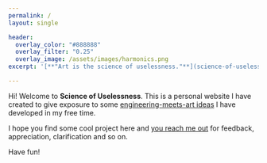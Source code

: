 ```yaml
---
permalink: /
layout: single

header:
  overlay_color: "#888888"
  overlay_filter: "0.25"
  overlay_image: /assets/images/harmonics.png
excerpt: '[**"Art is the science of uselessness."**](science-of-uselessness) --- <cite>Torcuato Luca de Tena</cite>'

---
```


Hi! Welcome to **Science of Uselessness**.
This is a personal website I have created to give exposure to some
[engineering-meets-art ideas](projects) I have developed in my free time.

I hope you find some cool project here and
[you reach me out](contact) for feedback, appreciation, clarification and so on.

Have fun!

[<i class="fas fa-palette"></i><i class="fas fa-laptop-code"></i>](projects)

